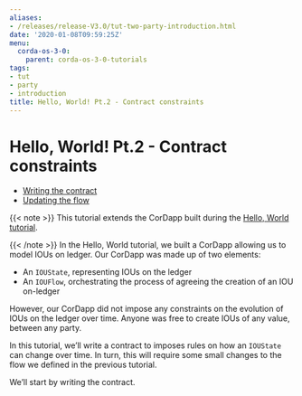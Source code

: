 ```yaml
---
aliases:
- /releases/release-V3.0/tut-two-party-introduction.html
date: '2020-01-08T09:59:25Z'
menu:
  corda-os-3-0:
    parent: corda-os-3-0-tutorials
tags:
- tut
- party
- introduction
title: Hello, World! Pt.2 - Contract constraints
---
```



# Hello, World! Pt.2 - Contract constraints



* [Writing the contract](tut-two-party-contract.md)
* [Updating the flow](tut-two-party-flow.md)



{{< note >}}
This tutorial extends the CorDapp built during the [Hello, World tutorial](hello-world-introduction.md).

{{< /note >}}
In the Hello, World tutorial, we built a CorDapp allowing us to model IOUs on ledger. Our CorDapp was made up of two
elements:


* An `IOUState`, representing IOUs on the ledger
* An `IOUFlow`, orchestrating the process of agreeing the creation of an IOU on-ledger

However, our CorDapp did not impose any constraints on the evolution of IOUs on the ledger over time. Anyone was free
to create IOUs of any value, between any party.

In this tutorial, we’ll write a contract to imposes rules on how an `IOUState` can change over time. In turn, this
will require some small changes to the flow we defined in the previous tutorial.

We’ll start by writing the contract.

